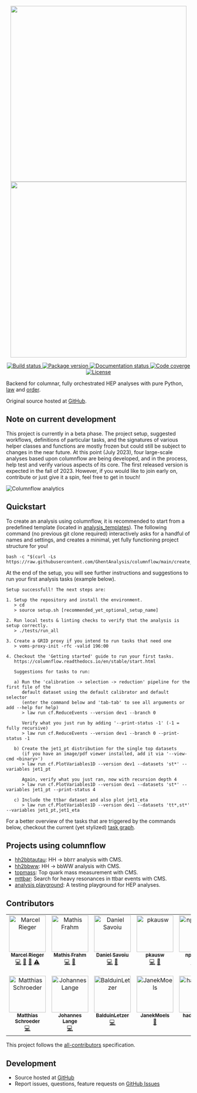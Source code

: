 <!-- marker-before-logo -->

<p align="center">
  <img src="https://media.githubusercontent.com/media/columnflow/columnflow/master/assets/logo_dark.png#gh-light-mode-only" width="480" />
  <img src="https://media.githubusercontent.com/media/columnflow/columnflow/master/assets/logo_bright.png#gh-dark-mode-only" width="480" />
</p>

<!-- marker-after-logo -->

<!-- marker-before-badges -->

<p align="center">
  <a href="https://github.com/columnflow/columnflow/actions/workflows/lint_and_test.yaml">
    <img alt="Build status" src="https://github.com/columnflow/columnflow/actions/workflows/lint_and_test.yaml/badge.svg" />
  </a>
  <a href="https://pypi.python.org/pypi/columnflow">
    <img alt="Package version" src="https://img.shields.io/pypi/v/columnflow.svg?style=flat" />
  </a>
  <a href="http://columnflow.readthedocs.io">
    <img alt="Documentation status" src="https://readthedocs.org/projects/columnflow/badge/?version=stable" />
  </a>
  <a href="https://codecov.io/gh/columnflow/columnflow">
    <img alt="Code coverge" src="https://codecov.io/gh/columnflow/columnflow/branch/master/graph/badge.svg?token=33FLINPXFP" />
  </a>
  <a href="https://github.com/columnflow/columnflow/blob/master/LICENSE">
    <img alt="License" src="https://img.shields.io/github/license/columnflow/columnflow.svg" />
  </a>
</p>

<!-- marker-after-badges -->

<!-- marker-before-header -->

Backend for columnar, fully orchestrated HEP analyses with pure Python, [law](https://github.com/riga/law) and [order](https://github.com/riga/order).

Original source hosted at [GitHub](https://github.com/columnflow/columnflow).

<!-- marker-after-header -->

<!-- marker-before-note -->

## Note on current development

This project is currently in a beta phase.
The project setup, suggested workflows, definitions of particular tasks, and the signatures of various helper classes and functions are mostly frozen but could still be subject to changes in the near future.
At this point (July 2023), four large-scale analyses based upon columnflow are being developed, and in the process, help test and verify various aspects of its core.
The first released version is expected in the fall of 2023.
However, if you would like to join early on, contribute or just give it a spin, feel free to get in touch!

<!-- marker-after-note -->

<!-- marker-before-analytics -->

![Columnflow analytics](https://repobeats.axiom.co/api/embed/b6ebc5ba41019de55eb48e195eecb438890442c8.svg "Columnflow analytics")

<!-- marker-after-analytics -->

<!-- marker-before-body -->

## Quickstart

To create an analysis using columnflow, it is recommended to start from a predefined template (located in [analysis_templates](https://github.com/columnflow/columnflow/tree/master/analysis_templates)).
The following command (no previous git clone required) interactively asks for a handful of names and settings, and creates a minimal, yet fully functioning project structure for you!

```shell
bash -c "$(curl -Ls https://raw.githubusercontent.com/GhentAnalysis/columnflow/main/create_analysis.sh)"
```

At the end of the setup, you will see further instructions and suggestions to run your first analysis tasks (example below).

```
Setup successfull! The next steps are:

1. Setup the repository and install the environment.
   > cd
   > source setup.sh [recommended_yet_optional_setup_name]

2. Run local tests & linting checks to verify that the analysis is setup correctly.
   > ./tests/run_all

3. Create a GRID proxy if you intend to run tasks that need one
   > voms-proxy-init -rfc -valid 196:00

4. Checkout the 'Getting started' guide to run your first tasks.
   https://columnflow.readthedocs.io/en/stable/start.html

   Suggestions for tasks to run:

   a) Run the 'calibration -> selection -> reduction' pipeline for the first file of the
      default dataset using the default calibrator and default selector
      (enter the command below and 'tab-tab' to see all arguments or add --help for help)
      > law run cf.ReduceEvents --version dev1 --branch 0

      Verify what you just run by adding '--print-status -1' (-1 = fully recursive)
      > law run cf.ReduceEvents --version dev1 --branch 0 --print-status -1

   b) Create the jet1_pt distribution for the single top datasets
      (if you have an image/pdf viewer installed, add it via '--view-cmd <binary>')
      > law run cf.PlotVariables1D --version dev1 --datasets 'st*' --variables jet1_pt

      Again, verify what you just ran, now with recursion depth 4
      > law run cf.PlotVariables1D --version dev1 --datasets 'st*' --variables jet1_pt --print-status 4

   c) Include the ttbar dataset and also plot jet1_eta
      > law run cf.PlotVariables1D --version dev1 --datasets 'tt*,st*' --variables jet1_pt,jet1_eta
```

For a better overview of the tasks that are triggered by the commands below, checkout the current (yet stylized) [task graph](https://github.com/columnflow/columnflow/wiki#default-task-graph).


## Projects using columnflow

- [hh2bbtautau](https://github.com/uhh-cms/hh2bbtautau): HH → bb𝜏𝜏 analysis with CMS.
- [hh2bbww](https://github.com/uhh-cms/hh2bbww): HH → bbWW analysis with CMS.
- [topmass](https://github.com/uhh-cms/topmass): Top quark mass measurement with CMS.
- [mttbar](https://github.com/uhh-cms/mttbar): Search for heavy resonances in ttbar events with CMS.
- [analysis playground](https://github.com/uhh-cms/analysis_playground): A testing playground for HEP analyses.


## Contributors

<!-- ALL-CONTRIBUTORS-LIST:START - Do not remove or modify this section -->
<!-- prettier-ignore-start -->
<!-- markdownlint-disable -->
<table>
  <tbody>
    <tr>
      <td align="center" valign="top" width="14.28%"><a href="https://github.com/riga"><img src="https://avatars.githubusercontent.com/u/1908734?v=4?s=100" width="100px;" alt="Marcel Rieger"/><br /><sub><b>Marcel Rieger</b></sub></a><br /><a href="https://github.com/columnflow/columnflow/commits?author=riga" title="Code">💻</a> <a href="https://github.com/columnflow/columnflow/pulls?q=is%3Apr+reviewed-by%3Ariga" title="Reviewed Pull Requests">👀</a> <a href="https://github.com/columnflow/columnflow/commits?author=riga" title="Documentation">📖</a> <a href="https://github.com/columnflow/columnflow/commits?author=riga" title="Tests">⚠️</a></td>
      <td align="center" valign="top" width="14.28%"><a href="https://github.com/mafrahm"><img src="https://avatars.githubusercontent.com/u/49306645?v=4?s=100" width="100px;" alt="Mathis Frahm"/><br /><sub><b>Mathis Frahm</b></sub></a><br /><a href="https://github.com/columnflow/columnflow/commits?author=mafrahm" title="Code">💻</a> <a href="https://github.com/columnflow/columnflow/pulls?q=is%3Apr+reviewed-by%3Amafrahm" title="Reviewed Pull Requests">👀</a></td>
      <td align="center" valign="top" width="14.28%"><a href="https://github.com/dsavoiu"><img src="https://avatars.githubusercontent.com/u/17005255?v=4?s=100" width="100px;" alt="Daniel Savoiu"/><br /><sub><b>Daniel Savoiu</b></sub></a><br /><a href="https://github.com/columnflow/columnflow/commits?author=dsavoiu" title="Code">💻</a> <a href="https://github.com/columnflow/columnflow/pulls?q=is%3Apr+reviewed-by%3Adsavoiu" title="Reviewed Pull Requests">👀</a></td>
      <td align="center" valign="top" width="14.28%"><a href="https://github.com/pkausw"><img src="https://avatars.githubusercontent.com/u/26219567?v=4?s=100" width="100px;" alt="pkausw"/><br /><sub><b>pkausw</b></sub></a><br /><a href="https://github.com/columnflow/columnflow/commits?author=pkausw" title="Code">💻</a> <a href="https://github.com/columnflow/columnflow/pulls?q=is%3Apr+reviewed-by%3Apkausw" title="Reviewed Pull Requests">👀</a></td>
      <td align="center" valign="top" width="14.28%"><a href="https://github.com/nprouvost"><img src="https://avatars.githubusercontent.com/u/49162277?v=4?s=100" width="100px;" alt="nprouvost"/><br /><sub><b>nprouvost</b></sub></a><br /><a href="https://github.com/columnflow/columnflow/commits?author=nprouvost" title="Code">💻</a> <a href="https://github.com/columnflow/columnflow/commits?author=nprouvost" title="Tests">⚠️</a></td>
      <td align="center" valign="top" width="14.28%"><a href="https://github.com/Bogdan-Wiederspan"><img src="https://avatars.githubusercontent.com/u/79155113?v=4?s=100" width="100px;" alt="Bogdan-Wiederspan"/><br /><sub><b>Bogdan-Wiederspan</b></sub></a><br /><a href="https://github.com/columnflow/columnflow/commits?author=Bogdan-Wiederspan" title="Code">💻</a> <a href="https://github.com/columnflow/columnflow/commits?author=Bogdan-Wiederspan" title="Tests">⚠️</a></td>
      <td align="center" valign="top" width="14.28%"><a href="https://github.com/kramerto"><img src="https://avatars.githubusercontent.com/u/18616159?v=4?s=100" width="100px;" alt="Tobias Kramer"/><br /><sub><b>Tobias Kramer</b></sub></a><br /><a href="https://github.com/columnflow/columnflow/commits?author=kramerto" title="Code">💻</a> <a href="https://github.com/columnflow/columnflow/pulls?q=is%3Apr+reviewed-by%3Akramerto" title="Reviewed Pull Requests">👀</a></td>
    </tr>
    <tr>
      <td align="center" valign="top" width="14.28%"><a href="https://github.com/mschrode"><img src="https://avatars.githubusercontent.com/u/5065234?v=4?s=100" width="100px;" alt="Matthias Schroeder"/><br /><sub><b>Matthias Schroeder</b></sub></a><br /><a href="https://github.com/columnflow/columnflow/commits?author=mschrode" title="Code">💻</a></td>
      <td align="center" valign="top" width="14.28%"><a href="https://github.com/jolange"><img src="https://avatars.githubusercontent.com/u/6584443?v=4?s=100" width="100px;" alt="Johannes Lange"/><br /><sub><b>Johannes Lange</b></sub></a><br /><a href="https://github.com/columnflow/columnflow/commits?author=jolange" title="Code">💻</a></td>
      <td align="center" valign="top" width="14.28%"><a href="https://github.com/BalduinLetzer"><img src="https://avatars.githubusercontent.com/u/70058868?v=4?s=100" width="100px;" alt="BalduinLetzer"/><br /><sub><b>BalduinLetzer</b></sub></a><br /><a href="https://github.com/columnflow/columnflow/commits?author=BalduinLetzer" title="Code">💻</a></td>
      <td align="center" valign="top" width="14.28%"><a href="https://github.com/JanekMoels"><img src="https://avatars.githubusercontent.com/u/116348923?v=4?s=100" width="100px;" alt="JanekMoels"/><br /><sub><b>JanekMoels</b></sub></a><br /><a href="#ideas-JanekMoels" title="Ideas, Planning, & Feedback">🤔</a></td>
      <td align="center" valign="top" width="14.28%"><a href="https://github.com/haddadanas"><img src="https://avatars.githubusercontent.com/u/103462379?v=4?s=100" width="100px;" alt="haddadanas"/><br /><sub><b>haddadanas</b></sub></a><br /><a href="https://github.com/columnflow/columnflow/commits?author=haddadanas" title="Code">💻</a></td>
    </tr>
  </tbody>
</table>

<!-- markdownlint-restore -->
<!-- prettier-ignore-end -->

<!-- ALL-CONTRIBUTORS-LIST:END -->

This project follows the [all-contributors](https://github.com/all-contributors/all-contributors) specification.


## Development

- Source hosted at [GitHub](https://github.com/columnflow/columnflow)
- Report issues, questions, feature requests on [GitHub Issues](https://github.com/columnflow/columnflow/issues)

<!-- marker-after-body -->
